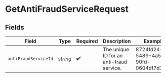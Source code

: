 # GetAntiFraudServiceRequest


## Fields

| Field                                    | Type                                     | Required                                 | Description                              | Example                                  |
| ---------------------------------------- | ---------------------------------------- | ---------------------------------------- | ---------------------------------------- | ---------------------------------------- |
| `antiFraudServiceId`                     | *string*                                 | :heavy_check_mark:                       | The unique ID for an anti-fraud service. | 8724fd24-5489-4a5d-90fd-0604df7d3b83     |